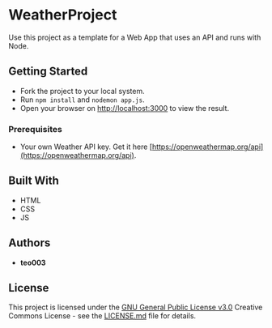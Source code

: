 # WeatherProject

Use this project as a template for a Web App that uses an API and runs with Node.

## Getting Started

  - Fork the project to your local system.
  - Run `npm install` and `nodemon app.js`.
  - Open your browser on [http://localhost:3000](http://localhost:3000) to view the result.

### Prerequisites

  - Your own Weather API key. Get it here [https://openweathermap.org/api](https://openweathermap.org/api).

## Built With

  - HTML
  - CSS
  - JS

## Authors

  - **teo003**

## License

This project is licensed under the [GNU General Public License v3.0](LICENSE.md)
Creative Commons License - see the [LICENSE.md](LICENSE.md) file for
details.
